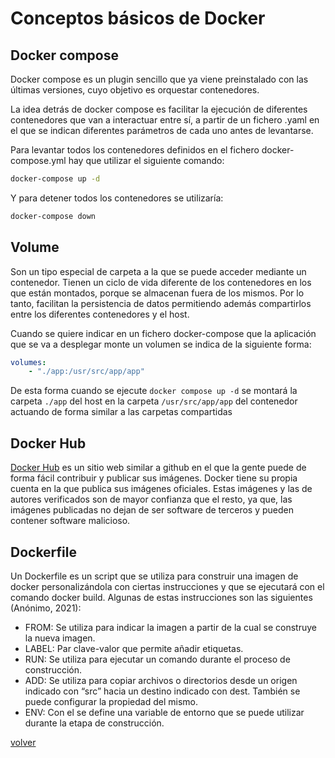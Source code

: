 # Conceptos básicos de Docker

## Docker compose

Docker compose es un plugin sencillo que ya viene preinstalado con las últimas versiones, cuyo objetivo es orquestar contenedores.

La idea detrás de docker compose es facilitar la ejecución de diferentes contenedores que van a interactuar entre sí, a partir de un fichero .yaml en el que se indican diferentes parámetros de cada uno antes de levantarse.

Para levantar todos los contenedores definidos en el fichero docker-compose.yml hay que utilizar el siguiente comando:

```bash
docker-compose up -d
```

Y para detener todos los contenedores se utilizaría:

```bash
docker-compose down
```

## Volume

Son un tipo especial de carpeta a la que se puede acceder mediante un contenedor. Tienen un ciclo de vida diferente de los contenedores en los que están montados, porque se almacenan fuera de los mismos. Por lo tanto, facilitan la persistencia de datos permitiendo además compartirlos entre los diferentes contenedores y el host.

Cuando se quiere indicar en un fichero docker-compose que la aplicación que se va a desplegar monte un volumen se indica de la siguiente forma:

```yaml
volumes:
    - "./app:/usr/src/app/app"
```
De esta forma cuando se ejecute `docker compose up -d` se montará la carpeta `./app` del host en la carpeta `/usr/src/app/app` del contenedor actuando de forma similar a las carpetas compartidas

## Docker Hub

[Docker Hub](https://hub.docker.com/) es un sitio web similar a github en el que la gente puede de forma fácil contribuir y publicar sus imágenes. Docker tiene su propia cuenta en la que publica sus imágenes oficiales. Estas imágenes y las de autores verificados son de mayor confianza que el resto, ya que, las imágenes publicadas no dejan de ser software de terceros y pueden contener software malicioso.

## Dockerfile

Un Dockerfile es un script que se utiliza para construir una imagen de docker personalizándola con ciertas instrucciones y que se ejecutará con el comando docker build. Algunas de estas instrucciones son las siguientes (Anónimo, 2021):

* FROM: Se utiliza para indicar la imagen a partir de la cual se construye la nueva imagen.
* LABEL: Par clave-valor que permite añadir etiquetas.
* RUN: Se utiliza para ejecutar un comando durante el proceso de construcción.
* ADD: Se utiliza para copiar archivos o directorios desde un origen indicado con “src” hacia un destino indicado con dest. También se puede configurar la propiedad del mismo.
* ENV: Con el se define una variable de entorno que se puede utilizar durante la etapa de construcción.


[volver](../index.md)
